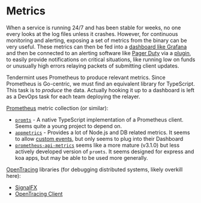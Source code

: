 # Metrics

When a service is running 24/7 and has been stable for weeks, no one every looks at the log
files unless it crashes. However, for continuous monitoring and alerting, exposing a set of
metrics from the binary can be very useful. These metrics can then be fed into a
[dashboard like Grafana](https://grafana.com/grafana/dashboards) and then be connected to
an alerting software like [Pager Duty](https://pagerduty.com) via a
[plugin](https://grafana.com/grafana/plugins/xginn8-pagerduty-datasource), to easily provide
notifications on critical situations, like running low on funds or unusually high errors
relaying packets of submitting client updates.

Tendermint uses Prometheus to produce relevant metrics. Since Prometheus is Go-centric, we
must find an equivalent library for TypeScript. This task is to _produce_ the data.
Actually hooking it up to a dashboard is left as a DevOps task for each team deploying the relayer.

[Prometheus](https://prometheus.io/) metric collection (or similar):

- [`promts`](https://github.com/base698/promts) - A native TypeScript implementation of a Prometheus client.
  Seems quite a young project to depend on.
- [`appmetrics`](https://github.com/RuntimeTools/appmetrics) - Provides a lot of Node.js and DB related metrics.
  It seems to allow [custom events](https://github.com/RuntimeTools/appmetrics#appmetricsemittype-data), but only seems
  to plug into their Dashboard
- [`prometheus-api-metrics`](https://github.com/PayU/prometheus-api-metrics) seems like a more mature (v3.1.0) but
  less actively developed version of `promts`. It seems designed for express and koa apps, but may be able to
  be used more generally.

[OpenTracing](https://opentracing.io/) libraries (for debugging distributed systems, likely overkill here):

- [SignalFX](https://www.splunk.com/en_us/blog/devops/monitoring-node-js-applications-with-signalfx.html)
- [OpenTracing Client](https://github.com/opentracing/opentracing-javascript)
